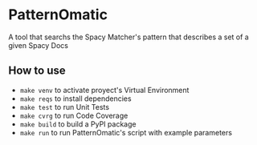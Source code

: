 # PatternOmatic
A tool that searchs the Spacy Matcher's pattern that describes a set of a given Spacy Docs

## How to use

- `make venv` to activate proyect's Virtual Environment
- `make reqs` to install dependencies
- `make test` to run Unit Tests
- `make cvrg` to run Code Coverage
- `make build` to build a PyPI package
- `make run` to run PatternOmatic's script with example parameters
